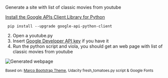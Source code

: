 Generate a site with list of classic movies from youtube

[Install the Google APIs Client Library for Python](https://developers.google.com/api-client-library/python/start/installation)
```
 pip install --upgrade google-api-python-client
```
2. Open a youtube.py
3. Insert [Google Developer API key](https://developers.google.com/api-client-library/python/guide/aaa_apikeys) if you have it
4. Run the python script and viola, you should get an web page with list of classic movies from youtube

![Generated webpage](http://drive.google.com/uc?export=view&id=0B4oMJEtu7TwlUzBJdzBEXzBWT3c)

<sup>Based on: [Marco Bootstrap Theme](http://www.blacktie.co/demo/marco/), Udacity fresh_tomatoes.py script & Google Fonts </sup>
